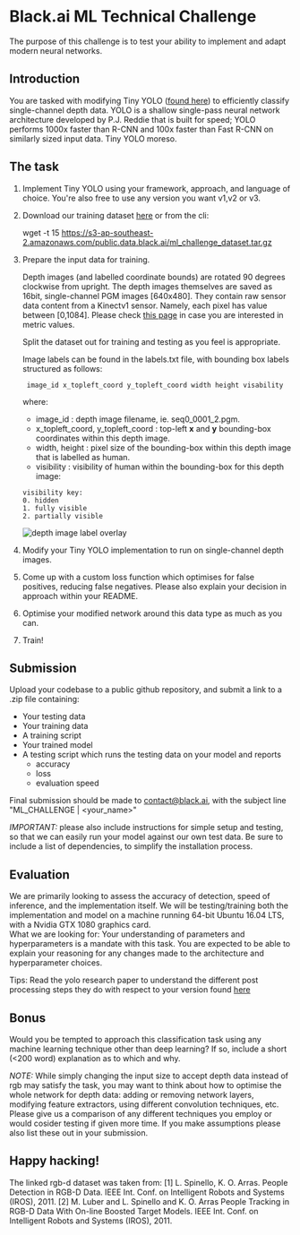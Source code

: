# Black.ai ML Technical Challenge
The purpose of this challenge is to test your ability to implement and adapt modern neural networks. 

## Introduction
You are tasked with modifying Tiny YOLO ([found here](https://pjreddie.com/darknet/yolo/)) to efficiently classify single-channel depth data. YOLO is a shallow single-pass neural network architecture developed by P.J. Reddie that is built for speed; YOLO performs 1000x faster than R-CNN and 100x faster than Fast R-CNN on similarly sized input data. Tiny YOLO moreso. 

## The task

1. Implement Tiny YOLO using your framework, approach, and language of choice.  You're also free to use any version you want v1,v2 or v3.
2. Download our training dataset [here](https://s3-ap-southeast-2.amazonaws.com/public.data.black.ai/ml_challenge_dataset.tar.gz) or from the cli:

    wget -t 15 https://s3-ap-southeast-2.amazonaws.com/public.data.black.ai/ml_challenge_dataset.tar.gz

3. Prepare the input data for training.

    Depth images (and labelled coordinate bounds) are rotated 90 degrees clockwise from upright. The depth images themselves are saved as 16bit, single-channel PGM images [640x480]. They contain raw sensor data content from a Kinectv1 sensor. Namely, each pixel has value between [0,1084]. Please check [this page](http://wiki.ros.org/kinect_calibration/technical) in case you are interested in metric values.

    Split the dataset out for training and testing as you feel is appropriate. 

    Image labels can be found in the labels.txt file, with bounding box labels structured as follows: 

        image_id x_topleft_coord y_topleft_coord width height visability
        
    where: 
    
      * image_id : depth image filename, ie. seq0_0001_2.pgm.
      * x_topleft_coord, y_topleft_coord : top-left **x** and **y** bounding-box coordinates within this depth image.
      * width, height : pixel size of the bounding-box within this depth image that is labelled as human.
      * visibility : visibility of human within the bounding-box for this depth image:
    
    ```
    visibility key:
    0. hidden
    1. fully visible
    2. partially visible 
    ```
    ![depth image label overlay](https://s3-ap-southeast-2.amazonaws.com/public.data.black.ai/seq0_0023_1_label_overlay.png)


4. Modify your Tiny YOLO implementation to run on single-channel depth images. 
5. Come up with a custom loss function which optimises for false positives, reducing false negatives. Please also explain your decision in approach within your README.
6. Optimise your modified network around this data type as much as you can.
7. Train! 

## Submission

Upload your codebase to a public github repository, and submit a link to a .zip file containing:
- Your testing data
- Your training data
- A training script
- Your trained model
- A testing script which runs the testing data on your model and reports 
    - accuracy
    - loss
    - evaluation speed

Final submission should be made to contact@black.ai, with the subject line "ML_CHALLENGE | <your_name>"

*IMPORTANT:* please also include instructions for simple setup and testing, so that we can easily run your model against our own test data. Be sure to include a list of dependencies, to simplify the installation process. 

## Evaluation
We are primarily looking to assess the accuracy of detection, speed of inference, and the implementation itself. We will be testing/training both the implementation and model on a machine running 64-bit Ubuntu 16.04 LTS, with a Nvidia GTX 1080 graphics card.  
What we are looking for:
Your understanding of parameters and hyperparameters is a mandate with this task. You are expected to be able to explain your reasoning for any changes made to the architecture and hyperparameter choices.

Tips:
Read the yolo research paper to understand the different post processing steps they do with respect to your version found [here](https://pjreddie.com/publications/)

## Bonus
Would you be tempted to approach this classification task using any machine learning technique other than deep learning? If so, include a short (<200 word) explanation as to which and why. 

*NOTE:* While simply changing the input size to accept depth data instead of rgb may satisfy the task, you may want to think about how to optimise the whole network for depth data: adding or removing network layers, modifying feature extractors, using different convolution techniques, etc. Please give us a comparison of any different techniques you employ or would cosider testing if given more time. If you make assumptions please also list these out in your submission.

## Happy hacking! 

The linked rgb-d dataset was taken from:
[1] L. Spinello, K. O. Arras. People Detection in RGB-D Data. IEEE Int. Conf. on Intelligent Robots and Systems (IROS), 2011.
[2] M. Luber and L. Spinello and K. O. Arras People Tracking in RGB-D Data With On-line Boosted Target Models. IEEE Int. Conf. on Intelligent Robots and Systems (IROS), 2011.

